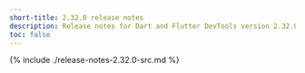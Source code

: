 ```yaml
---
short-title: 2.32.0 release notes
description: Release notes for Dart and Flutter DevTools version 2.32.0.
toc: false
---
```


{% include ./release-notes-2.32.0-src.md %}
